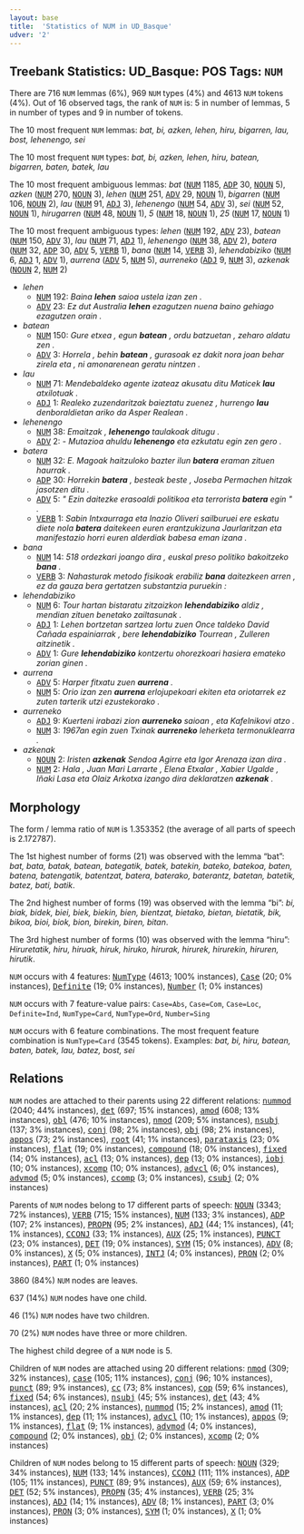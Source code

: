 ```yaml
---
layout: base
title:  'Statistics of NUM in UD_Basque'
udver: '2'
---
```


## Treebank Statistics: UD_Basque: POS Tags: `NUM`

There are 716 `NUM` lemmas (6%), 969 `NUM` types (4%) and 4613 `NUM` tokens (4%).
Out of 16 observed tags, the rank of `NUM` is: 5 in number of lemmas, 5 in number of types and 9 in number of tokens.

The 10 most frequent `NUM` lemmas: <em>bat, bi, azken, lehen, hiru, bigarren, lau, bost, lehenengo, sei</em>

The 10 most frequent `NUM` types:  <em>bat, bi, azken, lehen, hiru, batean, bigarren, baten, batek, lau</em>

The 10 most frequent ambiguous lemmas: <em>bat</em> (<tt><a href="eu-pos-NUM.html">NUM</a></tt> 1185, <tt><a href="eu-pos-ADP.html">ADP</a></tt> 30, <tt><a href="eu-pos-NOUN.html">NOUN</a></tt> 5), <em>azken</em> (<tt><a href="eu-pos-NUM.html">NUM</a></tt> 270, <tt><a href="eu-pos-NOUN.html">NOUN</a></tt> 3), <em>lehen</em> (<tt><a href="eu-pos-NUM.html">NUM</a></tt> 251, <tt><a href="eu-pos-ADV.html">ADV</a></tt> 29, <tt><a href="eu-pos-NOUN.html">NOUN</a></tt> 1), <em>bigarren</em> (<tt><a href="eu-pos-NUM.html">NUM</a></tt> 106, <tt><a href="eu-pos-NOUN.html">NOUN</a></tt> 2), <em>lau</em> (<tt><a href="eu-pos-NUM.html">NUM</a></tt> 91, <tt><a href="eu-pos-ADJ.html">ADJ</a></tt> 3), <em>lehenengo</em> (<tt><a href="eu-pos-NUM.html">NUM</a></tt> 54, <tt><a href="eu-pos-ADV.html">ADV</a></tt> 3), <em>sei</em> (<tt><a href="eu-pos-NUM.html">NUM</a></tt> 52, <tt><a href="eu-pos-NOUN.html">NOUN</a></tt> 1), <em>hirugarren</em> (<tt><a href="eu-pos-NUM.html">NUM</a></tt> 48, <tt><a href="eu-pos-NOUN.html">NOUN</a></tt> 1), <em>5</em> (<tt><a href="eu-pos-NUM.html">NUM</a></tt> 18, <tt><a href="eu-pos-NOUN.html">NOUN</a></tt> 1), <em>25</em> (<tt><a href="eu-pos-NUM.html">NUM</a></tt> 17, <tt><a href="eu-pos-NOUN.html">NOUN</a></tt> 1)

The 10 most frequent ambiguous types:  <em>lehen</em> (<tt><a href="eu-pos-NUM.html">NUM</a></tt> 192, <tt><a href="eu-pos-ADV.html">ADV</a></tt> 23), <em>batean</em> (<tt><a href="eu-pos-NUM.html">NUM</a></tt> 150, <tt><a href="eu-pos-ADV.html">ADV</a></tt> 3), <em>lau</em> (<tt><a href="eu-pos-NUM.html">NUM</a></tt> 71, <tt><a href="eu-pos-ADJ.html">ADJ</a></tt> 1), <em>lehenengo</em> (<tt><a href="eu-pos-NUM.html">NUM</a></tt> 38, <tt><a href="eu-pos-ADV.html">ADV</a></tt> 2), <em>batera</em> (<tt><a href="eu-pos-NUM.html">NUM</a></tt> 32, <tt><a href="eu-pos-ADP.html">ADP</a></tt> 30, <tt><a href="eu-pos-ADV.html">ADV</a></tt> 5, <tt><a href="eu-pos-VERB.html">VERB</a></tt> 1), <em>bana</em> (<tt><a href="eu-pos-NUM.html">NUM</a></tt> 14, <tt><a href="eu-pos-VERB.html">VERB</a></tt> 3), <em>lehendabiziko</em> (<tt><a href="eu-pos-NUM.html">NUM</a></tt> 6, <tt><a href="eu-pos-ADJ.html">ADJ</a></tt> 1, <tt><a href="eu-pos-ADV.html">ADV</a></tt> 1), <em>aurrena</em> (<tt><a href="eu-pos-ADV.html">ADV</a></tt> 5, <tt><a href="eu-pos-NUM.html">NUM</a></tt> 5), <em>aurreneko</em> (<tt><a href="eu-pos-ADJ.html">ADJ</a></tt> 9, <tt><a href="eu-pos-NUM.html">NUM</a></tt> 3), <em>azkenak</em> (<tt><a href="eu-pos-NOUN.html">NOUN</a></tt> 2, <tt><a href="eu-pos-NUM.html">NUM</a></tt> 2)


* <em>lehen</em>
  * <tt><a href="eu-pos-NUM.html">NUM</a></tt> 192: <em>Baina <b>lehen</b> saioa ustela izan zen .</em>
  * <tt><a href="eu-pos-ADV.html">ADV</a></tt> 23: <em>Ez dut Australia <b>lehen</b> ezagutzen nuena baino gehiago ezagutzen orain .</em>
* <em>batean</em>
  * <tt><a href="eu-pos-NUM.html">NUM</a></tt> 150: <em>Gure etxea , egun <b>batean</b> , ordu batzuetan , zeharo aldatu zen .</em>
  * <tt><a href="eu-pos-ADV.html">ADV</a></tt> 3: <em>Horrela , behin <b>batean</b> , gurasoak ez dakit nora joan behar zirela eta , ni amonarenean geratu nintzen .</em>
* <em>lau</em>
  * <tt><a href="eu-pos-NUM.html">NUM</a></tt> 71: <em>Mendebaldeko agente izateaz akusatu ditu Maticek <b>lau</b> atxilotuak .</em>
  * <tt><a href="eu-pos-ADJ.html">ADJ</a></tt> 1: <em>Realeko zuzendaritzak baieztatu zuenez , hurrengo <b>lau</b> denboraldietan ariko da Asper Realean .</em>
* <em>lehenengo</em>
  * <tt><a href="eu-pos-NUM.html">NUM</a></tt> 38: <em>Emaitzak , <b>lehenengo</b> taulakoak ditugu .</em>
  * <tt><a href="eu-pos-ADV.html">ADV</a></tt> 2: <em>- Mutazioa ahuldu <b>lehenengo</b> eta ezkutatu egin zen gero .</em>
* <em>batera</em>
  * <tt><a href="eu-pos-NUM.html">NUM</a></tt> 32: <em>E. Magoak haitzuloko bazter ilun <b>batera</b> eraman zituen haurrak .</em>
  * <tt><a href="eu-pos-ADP.html">ADP</a></tt> 30: <em>Horrekin <b>batera</b> , besteak beste , Joseba Permachen hitzak jasotzen ditu .</em>
  * <tt><a href="eu-pos-ADV.html">ADV</a></tt> 5: <em>" Ezin daitezke erasoaldi politikoa eta terrorista <b>batera</b> egin " .</em>
  * <tt><a href="eu-pos-VERB.html">VERB</a></tt> 1: <em>Sabin Intxaurraga eta Inazio Oliveri sailburuei ere eskatu diete nola <b>batera</b> daitekeen euren erantzukizuna Jaurlaritzan eta manifestazio horri euren alderdiak babesa eman izana .</em>
* <em>bana</em>
  * <tt><a href="eu-pos-NUM.html">NUM</a></tt> 14: <em>518 ordezkari joango dira , euskal preso politiko bakoitzeko <b>bana</b> .</em>
  * <tt><a href="eu-pos-VERB.html">VERB</a></tt> 3: <em>Nahasturak metodo fisikoak erabiliz <b>bana</b> daitezkeen arren , ez da gauza bera gertatzen substantzia puruekin :</em>
* <em>lehendabiziko</em>
  * <tt><a href="eu-pos-NUM.html">NUM</a></tt> 6: <em>Tour hartan bistaratu zitzaizkon <b>lehendabiziko</b> aldiz , mendian zituen benetako zailtasunak .</em>
  * <tt><a href="eu-pos-ADJ.html">ADJ</a></tt> 1: <em>Lehen bortzetan sartzea lortu zuen Once taldeko David Cañada espainiarrak , bere <b>lehendabiziko</b> Tourrean , Zulleren aitzinetik .</em>
  * <tt><a href="eu-pos-ADV.html">ADV</a></tt> 1: <em>Gure <b>lehendabiziko</b> kontzertu ohorezkoari hasiera emateko zorian ginen .</em>
* <em>aurrena</em>
  * <tt><a href="eu-pos-ADV.html">ADV</a></tt> 5: <em>Harper fitxatu zuen <b>aurrena</b> .</em>
  * <tt><a href="eu-pos-NUM.html">NUM</a></tt> 5: <em>Orio izan zen <b>aurrena</b> erlojupekoari ekiten eta oriotarrek ez zuten tarterik utzi ezustekorako .</em>
* <em>aurreneko</em>
  * <tt><a href="eu-pos-ADJ.html">ADJ</a></tt> 9: <em>Kuerteni irabazi zion <b>aurreneko</b> saioan , eta Kafelnikovi atzo .</em>
  * <tt><a href="eu-pos-NUM.html">NUM</a></tt> 3: <em>1967an egin zuen Txinak <b>aurreneko</b> leherketa termonuklearra .</em>
* <em>azkenak</em>
  * <tt><a href="eu-pos-NOUN.html">NOUN</a></tt> 2: <em>Iristen <b>azkenak</b> Sendoa Agirre eta Igor Arenaza izan dira .</em>
  * <tt><a href="eu-pos-NUM.html">NUM</a></tt> 2: <em>Hala , Juan Mari Larrarte , Elena Etxalar , Xabier Ugalde , Iñaki Lasa eta Olaiz Arkotxa izango dira deklaratzen <b>azkenak</b> .</em>

## Morphology

The form / lemma ratio of `NUM` is 1.353352 (the average of all parts of speech is 2.172787).

The 1st highest number of forms (21) was observed with the lemma “bat”: <em>bat, bata, batak, batean, bategatik, batek, batekin, bateko, batekoa, baten, batena, batengatik, batentzat, batera, baterako, baterantz, batetan, batetik, batez, bati, batik</em>.

The 2nd highest number of forms (19) was observed with the lemma “bi”: <em>bi, biak, bidek, biei, biek, biekin, bien, bientzat, bietako, bietan, bietatik, bik, bikoa, bioi, biok, bion, birekin, biren, bitan</em>.

The 3rd highest number of forms (10) was observed with the lemma “hiru”: <em>Hiruretatik, hiru, hiruak, hiruk, hiruko, hirurak, hirurek, hirurekin, hiruren, hirutik</em>.

`NUM` occurs with 4 features: <tt><a href="eu-feat-NumType.html">NumType</a></tt> (4613; 100% instances), <tt><a href="eu-feat-Case.html">Case</a></tt> (20; 0% instances), <tt><a href="eu-feat-Definite.html">Definite</a></tt> (19; 0% instances), <tt><a href="eu-feat-Number.html">Number</a></tt> (1; 0% instances)

`NUM` occurs with 7 feature-value pairs: `Case=Abs`, `Case=Com`, `Case=Loc`, `Definite=Ind`, `NumType=Card`, `NumType=Ord`, `Number=Sing`

`NUM` occurs with 6 feature combinations.
The most frequent feature combination is `NumType=Card` (3545 tokens).
Examples: <em>bat, bi, hiru, batean, baten, batek, lau, batez, bost, sei</em>


## Relations

`NUM` nodes are attached to their parents using 22 different relations: <tt><a href="eu-dep-nummod.html">nummod</a></tt> (2040; 44% instances), <tt><a href="eu-dep-det.html">det</a></tt> (697; 15% instances), <tt><a href="eu-dep-amod.html">amod</a></tt> (608; 13% instances), <tt><a href="eu-dep-obl.html">obl</a></tt> (476; 10% instances), <tt><a href="eu-dep-nmod.html">nmod</a></tt> (209; 5% instances), <tt><a href="eu-dep-nsubj.html">nsubj</a></tt> (137; 3% instances), <tt><a href="eu-dep-conj.html">conj</a></tt> (98; 2% instances), <tt><a href="eu-dep-obj.html">obj</a></tt> (98; 2% instances), <tt><a href="eu-dep-appos.html">appos</a></tt> (73; 2% instances), <tt><a href="eu-dep-root.html">root</a></tt> (41; 1% instances), <tt><a href="eu-dep-parataxis.html">parataxis</a></tt> (23; 0% instances), <tt><a href="eu-dep-flat.html">flat</a></tt> (19; 0% instances), <tt><a href="eu-dep-compound.html">compound</a></tt> (18; 0% instances), <tt><a href="eu-dep-fixed.html">fixed</a></tt> (14; 0% instances), <tt><a href="eu-dep-acl.html">acl</a></tt> (13; 0% instances), <tt><a href="eu-dep-dep.html">dep</a></tt> (13; 0% instances), <tt><a href="eu-dep-iobj.html">iobj</a></tt> (10; 0% instances), <tt><a href="eu-dep-xcomp.html">xcomp</a></tt> (10; 0% instances), <tt><a href="eu-dep-advcl.html">advcl</a></tt> (6; 0% instances), <tt><a href="eu-dep-advmod.html">advmod</a></tt> (5; 0% instances), <tt><a href="eu-dep-ccomp.html">ccomp</a></tt> (3; 0% instances), <tt><a href="eu-dep-csubj.html">csubj</a></tt> (2; 0% instances)

Parents of `NUM` nodes belong to 17 different parts of speech: <tt><a href="eu-pos-NOUN.html">NOUN</a></tt> (3343; 72% instances), <tt><a href="eu-pos-VERB.html">VERB</a></tt> (715; 15% instances), <tt><a href="eu-pos-NUM.html">NUM</a></tt> (133; 3% instances), <tt><a href="eu-pos-ADP.html">ADP</a></tt> (107; 2% instances), <tt><a href="eu-pos-PROPN.html">PROPN</a></tt> (95; 2% instances), <tt><a href="eu-pos-ADJ.html">ADJ</a></tt> (44; 1% instances),  (41; 1% instances), <tt><a href="eu-pos-CCONJ.html">CCONJ</a></tt> (33; 1% instances), <tt><a href="eu-pos-AUX.html">AUX</a></tt> (25; 1% instances), <tt><a href="eu-pos-PUNCT.html">PUNCT</a></tt> (23; 0% instances), <tt><a href="eu-pos-DET.html">DET</a></tt> (19; 0% instances), <tt><a href="eu-pos-SYM.html">SYM</a></tt> (15; 0% instances), <tt><a href="eu-pos-ADV.html">ADV</a></tt> (8; 0% instances), <tt><a href="eu-pos-X.html">X</a></tt> (5; 0% instances), <tt><a href="eu-pos-INTJ.html">INTJ</a></tt> (4; 0% instances), <tt><a href="eu-pos-PRON.html">PRON</a></tt> (2; 0% instances), <tt><a href="eu-pos-PART.html">PART</a></tt> (1; 0% instances)

3860 (84%) `NUM` nodes are leaves.

637 (14%) `NUM` nodes have one child.

46 (1%) `NUM` nodes have two children.

70 (2%) `NUM` nodes have three or more children.

The highest child degree of a `NUM` node is 5.

Children of `NUM` nodes are attached using 20 different relations: <tt><a href="eu-dep-nmod.html">nmod</a></tt> (309; 32% instances), <tt><a href="eu-dep-case.html">case</a></tt> (105; 11% instances), <tt><a href="eu-dep-conj.html">conj</a></tt> (96; 10% instances), <tt><a href="eu-dep-punct.html">punct</a></tt> (89; 9% instances), <tt><a href="eu-dep-cc.html">cc</a></tt> (73; 8% instances), <tt><a href="eu-dep-cop.html">cop</a></tt> (59; 6% instances), <tt><a href="eu-dep-fixed.html">fixed</a></tt> (54; 6% instances), <tt><a href="eu-dep-nsubj.html">nsubj</a></tt> (45; 5% instances), <tt><a href="eu-dep-det.html">det</a></tt> (43; 4% instances), <tt><a href="eu-dep-acl.html">acl</a></tt> (20; 2% instances), <tt><a href="eu-dep-nummod.html">nummod</a></tt> (15; 2% instances), <tt><a href="eu-dep-amod.html">amod</a></tt> (11; 1% instances), <tt><a href="eu-dep-dep.html">dep</a></tt> (11; 1% instances), <tt><a href="eu-dep-advcl.html">advcl</a></tt> (10; 1% instances), <tt><a href="eu-dep-appos.html">appos</a></tt> (9; 1% instances), <tt><a href="eu-dep-flat.html">flat</a></tt> (9; 1% instances), <tt><a href="eu-dep-advmod.html">advmod</a></tt> (4; 0% instances), <tt><a href="eu-dep-compound.html">compound</a></tt> (2; 0% instances), <tt><a href="eu-dep-obj.html">obj</a></tt> (2; 0% instances), <tt><a href="eu-dep-xcomp.html">xcomp</a></tt> (2; 0% instances)

Children of `NUM` nodes belong to 15 different parts of speech: <tt><a href="eu-pos-NOUN.html">NOUN</a></tt> (329; 34% instances), <tt><a href="eu-pos-NUM.html">NUM</a></tt> (133; 14% instances), <tt><a href="eu-pos-CCONJ.html">CCONJ</a></tt> (111; 11% instances), <tt><a href="eu-pos-ADP.html">ADP</a></tt> (105; 11% instances), <tt><a href="eu-pos-PUNCT.html">PUNCT</a></tt> (89; 9% instances), <tt><a href="eu-pos-AUX.html">AUX</a></tt> (59; 6% instances), <tt><a href="eu-pos-DET.html">DET</a></tt> (52; 5% instances), <tt><a href="eu-pos-PROPN.html">PROPN</a></tt> (35; 4% instances), <tt><a href="eu-pos-VERB.html">VERB</a></tt> (25; 3% instances), <tt><a href="eu-pos-ADJ.html">ADJ</a></tt> (14; 1% instances), <tt><a href="eu-pos-ADV.html">ADV</a></tt> (8; 1% instances), <tt><a href="eu-pos-PART.html">PART</a></tt> (3; 0% instances), <tt><a href="eu-pos-PRON.html">PRON</a></tt> (3; 0% instances), <tt><a href="eu-pos-SYM.html">SYM</a></tt> (1; 0% instances), <tt><a href="eu-pos-X.html">X</a></tt> (1; 0% instances)

